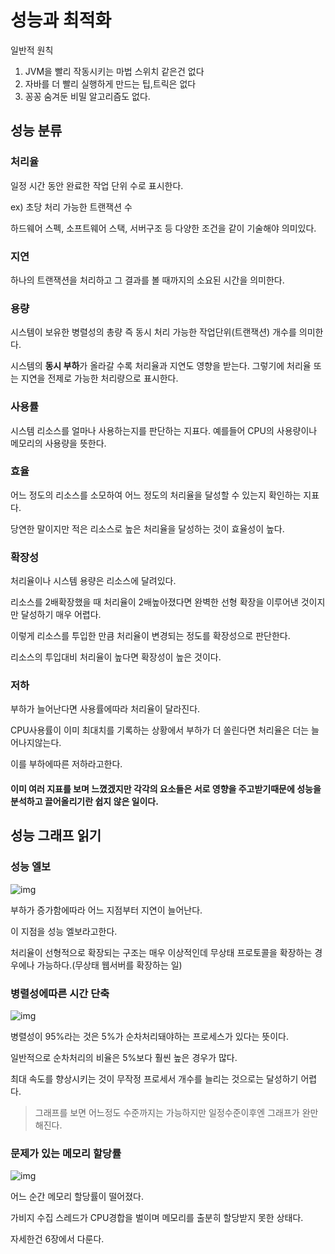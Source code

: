 성능과 최적화
=

일반적 원칙

1. JVM을 빨리 작동시키는 마법 스위치 같은건 없다
2. 자바를 더 빨리 실행하게 만드는 팁,트릭은 없다
3. 꽁꽁 숨겨둔 비밀 알고리즘도 없다.

## 성능 분류

### 처리율

일정 시간 동안 완료한 작업 단위 수로 표시한다.

ex) 초당 처리 가능한 트랜잭션 수

하드웨어 스펙, 소프트웨어 스택, 서버구조 등 다양한 조건을 같이 기술해야 의미있다.

### 지연

하나의 트랜잭션을 처리하고 그 결과를 볼 때까지의 소요된 시간을 의미한다.

### 용량

시스템이 보유한 병렬성의 총량 즉 동시 처리 가능한 작업단위(트랜잭션) 개수를 의미한다.

시스템의 **동시 부하**가 올라갈 수록 처리율과 지연도 영향을 받는다. 그렇기에 처리율 또는 지연을 전제로 가능한 처리량으로 표시한다.

### 사용률

시스템 리소스를 얼마나 사용하는지를 판단하는 지표다. 예를들어 CPU의 사용량이나 메모리의 사용량을 뜻한다.

### 효율

어느 정도의 리소스를 소모하여 어느 정도의 처리율을 달성할 수 있는지 확인하는 지표다.

당연한 말이지만 적은 리소스로 높은 처리율을 달성하는 것이 효율성이 높다.

### 확장성

처리율이나 시스템 용량은 리소스에 달려있다.

리소스를 2배확장했을 때 처리율이 2배높아졌다면 완벽한 선형 확장을 이루어낸 것이지만 달성하기 매우 어렵다.

이렇게 리소스를 투입한 만큼 처리율이 변경되는 정도를 확장성으로 판단한다.

리소스의 투입대비 처리율이 높다면 확장성이 높은 것이다.

### 저하

부하가 늘어난다면 사용률에따라 처리율이 달라진다.

CPU사용률이 이미 최대치를 기록하는 상황에서 부하가 더 쏠린다면 처리율은 더는 늘어나지않는다.

이를 부하에따른 저하라고한다.

#### 이미 여러 지표를 보며 느꼈겠지만 각각의 요소들은 서로 영향을 주고받기때문에 성능을 분석하고 끌어올리기란 쉽지 않은 일이다.

## 성능 그래프 읽기

### 성능 엘보

![img](https://user-images.githubusercontent.com/42582516/118398713-d6cb6100-b694-11eb-8884-3512945f684b.png)

부하가 증가함에따라 어느 지점부터 지연이 늘어난다.

이 지점을 성능 엘보라고한다.

처리율이 선형적으로 확장되는 구조는 매우 이상적인데 무상태 프로토콜을 확장하는 경우에나 가능하다.(무상태 웹서버를 확장하는 일)

### 병렬성에따른 시간 단축

![img](https://user-images.githubusercontent.com/42582516/118398808-3295ea00-b695-11eb-9332-cad9e11df682.png)

병렬성이 95%라는 것은 5%가 순차처리돼야하는 프로세스가 있다는 뜻이다.

일반적으로 순차처리의 비율은 5%보다 훨씬 높은 경우가 많다.

최대 속도를 향상시키는 것이 무작정 프로세서 개수를 늘리는 것으로는 달성하기 어렵다.

> 그래프를 보면 어느정도 수준까지는 가능하지만 일정수준이후엔 그래프가 완만해진다.

### 문제가 있는 메모리 할당률 
![img](https://user-images.githubusercontent.com/42582516/118398897-87396500-b695-11eb-8631-47ac07135397.png)

어느 순간 메모리 할당률이 떨어졌다.

가비지 수집 스레드가 CPU경합을 벌이며 메모리를 출분히 할당받지 못한 상태다.

자세한건 6장에서 다룬다.


